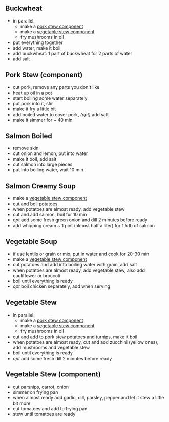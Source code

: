 ## Buckwheat

- in parallel:
  - make a [pork stew component](#pork-stew-component)
  - make a [vegetable stew component](#vegetable-stew-component)
  - fry mushrooms in oil
- put everything together
- add water, make it boil
- add buckwheat: 1 part of buckwheat for 2 parts of water
- add salt

## Pork Stew (component)

- cut pork, remove any parts you don't like
- heat up oil in a pot
- start boiling some water separately
- put pork into it, stir
- make it fry a little bit
- add boiled water to cover pork, _(opt)_ add salt
- make it simmer for ~ 40 min

## Salmon Boiled

- remove skin
- cut onion and lemon, put into water
- make it boil, add salt
- cut salmon into large pieces
- put into boiling water, wait 10 min

## Salmon Creamy Soup

- make a [vegetable stew component](#vegetable-stew-component)
- cut and boil potatoes
- when potatoes are almost ready, add vegetable stew
- cut and add salmon, boil for 10 min
- _opt_ add some fresh green onion and dill 2 minutes before ready
- add whipping cream ~ 1 pint (almost half a liter) for 1.5 lb of salmon

## Vegetable Soup

- if use lentils or grain or mix, put in water and cook for 20-30 min
- make a [vegetable stew component](#vegetable-stew-component)
- cut potatoes and add into boiling water with grain, add salt
- when potatoes are almost ready, add vegetable stew, also add cauliflower or broccoli
- boil until everything is ready
- _opt_ boil chicken separately, add when serving

## Vegetable Stew

- in parallel:
  - make a [pork stew component](#pork-stew-component)
  - make a [vegetable stew component](#vegetable-stew-component)
  - fry mushrooms in oil
- cut and add to pork stew potatoes and turnips, make it boil
- when potatoes are almost ready, cut and add zucchini (yellow ones), add mushrooms and vegetable stew
- boil until everything is ready
- _opt_ add some fresh dill 2 minutes before ready

## Vegetable Stew (component)

- cut parsnips, carrot, onion
- simmer on frying pan
- when almost ready add garlic, dill, parsley, pepper and let it stew a little bit more
- cut tomatoes and add to frying pan
- stew until tomatoes are ready
